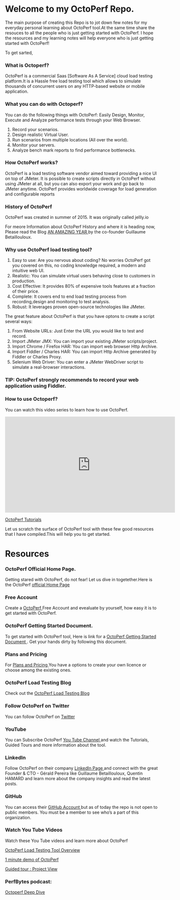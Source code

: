 

# Welcome to my OctoPerf Repo.

The main purpose of creating this Repo is to jot down few notes for my everyday personal learning about OctoPerf tool.At the same time share the resouces to all the people who is just getting started with OctoPerf. I hope the resources and my learning notes will help everyone who is just getting started with OctoPerf!

To get sarted,

### What is Octoperf?
OctoPerf is a commercial Saas [Software As A Service] cloud load testing platform.It is a Hassle free load testing tool which allows to simulate thousands of concurrent users on any HTTP-based website or mobile application. 

### What you can do with Octoperf?

You can do the following things with OctoPerf:
Easily Design, Monitor, Execute and Analyze performance tests through your Web Browser.

1. Record your scenarios.
2. Design realistic Virtual User.
3. Run scenarios from multiple locations (All over the world).
4. Monitor your servers.
5. Analyze bench mark reports to find performance bottlenecks.

### How OctoPerf works?

OctoPerf is a load testing software vendor aimed toward providing a nice UI on top of JMeter.
It is possible to create scripts directly in OctoPerf without using JMeter at all, but you can also export your work and go back to JMeter anytime.
OctoPerf provides worldwide coverage for load generation and configurable reports

### History of OctoPerf
OctoPerf was created in summer of 2015. It was originally called jellly.io

For meore Information about OctoPerf History and where it is heading now, Please read the Blog <a target="_blank" href="https://octoperf.com/blog/2017/01/31/highlights-of-2016/"> AN AMAZING YEAR </a> by the co-founder Guillaume Betaillouloux. 

### Why use OctoPerf load testing tool?
1. Easy to use: Are you nervous about coding? No worries OctoPerf got you covered on this, no coding knowledge required, a modern and intuitive web UI.
2. Realistic: You can simulate virtual users behaving close to customers in production.
3. Cost Effective: It provides 80% of expensive tools features at a fraction of their price.
4. Complete: It covers end to end load testing process from recording,design and monitoring to test analysis.
5. Robust: It leverages proven open-source technologies like JMeter.

The great feature about OctoPerf is that you have optons to create a script several ways:

1. From Website URLs: Just Enter the URL you would like to test and record.
2. Import JMeter JMX: You can import your existing JMeter scripts/project.
3. Import Chrome / Firefox HAR: You can import web browser Http Archive.
4. Import Fiddler / Charles HAR: You can import Http Archive generated by Fiddler or Charles Proxy.
5. Selenium Web Driver: You can enter a JMeter WebDriver script to simulate a real-browser interactions.

### TIP: OctoPerf strongly recommends to record your web application using Fiddler.

### How to use Octoperf?
You can watch this video series to learn how to use OctoPerf.

<iframe width="560" height="315" src="https://www.youtube.com/embed/B-x7IeWEYJs?list=PLpSi3AVZHI5pgRXwbOrrAzUyfpoSw_Tv2" frameborder="0" allowfullscreen></iframe>

<a target="_blank" href="https://www.youtube.com/playlist?list=PLpSi3AVZHI5pgRXwbOrrAzUyfpoSw_Tv2"> OctoPerf Tutorials </a>

Let us scratch the surface of OctoPerf tool with these few good resources that I have compiled.This will help you to get started.

# Resources

### OctoPerf Official Home Page.

Getting stared with OctoPerf, do not fear! Let us dive in togetether.Here is the OctoPerf
<a target="_blank" href="https://octoperf.com/"> official Home Page </a>

### Free Account

Create a <a target="_blank" href="https://app.octoperf.com/#/access/signup"> OctoPerf </a> Free Account and evealuate by yourself, how easy it is to get started with OctoPerf.

 ### OctoPerf Getting Started Document.
 
 To get started with OctoPerf tool, Here is link for a <a target="_blank" href="https://doc.octoperf.com/"> OctoPerf Getting Started Document </a> . Get your hands dirty by following this document.

### Plans and Pricing

For <a target="_blank" href="https://octoperf.com/pricing/"> Plans and Pricing </a> You have a options to create your own licence or choose among the existing ones. 

### OctoPerf Load Testing Blog

Check out the <a target="_blank" href="https://octoperf.com/blog/"> OctoPerf Load Testing Blog </a> 

### Follow OctoPerf on Twitter 

You can follow OctoPerf on <a target="_blank" href="https://twitter.com/octoperf"> Twitter </a>

### YouTube 

You can Subscribe OctoPerf <a target="_blank" href="https://www.youtube.com/channel/UCUNI9ICs-AbGDA3V1shXTuw/"> You Tube Channel </a>  and watch the Tutorials, Guided Tours and more information about the tool.


### LinkedIn 

Follow OctoPerf on their company <a target="_blank" href="https://www.linkedin.com/company/octoperf"> LinkedIn Page </a> and connect with the great Founder & CTO - Gérald Pereira like Guillaume Betaillouloux, Quentin HAMARD and learn more about the company insights and read the latest posts.

### GitHub 

You can access their <a target="_blank" href="https://github.com/OctoPerf"> GitHub Account </a>  but as of today the repo is not open to public members. You must be a member to see who’s a part of this organization. 

### Watch You Tube Videos 

Watch these You Tube videos and learn more about OctoPerf

 <a target="_blank" href="https://www.youtube.com/watch?v=fz9E_euuxQU&list=PLpSi3AVZHI5rJHGiVh2W90k28KqERDNNV"> OctoPerf Load Testing Tool Overview </a>


 <a target="_blank" href="https://www.youtube.com/watch?v=49WFIXDktbk&list=PLpSi3AVZHI5o1BvKzK4LftcKIpo4WJejh"> 1 minute demo of OctoPerf</a>
 
 <a target="_blank" href="https://www.youtube.com/watch?v=Qfex3-d2eFQ&list=PLpSi3AVZHI5ojqRqJFPq7oOrJfVmGoJJC"> Guided tour : Project View</a>
 
### PerfBytes podcast:

<a target="_blank" href="http://www.perfbytes.com/octoperf-deep-dive">  Octoperf Deep Dive </a>

 

 




